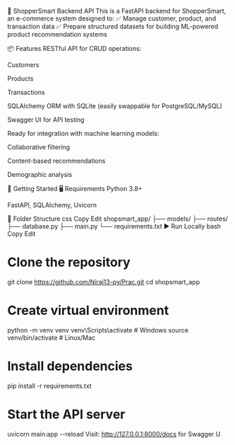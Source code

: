 🛒 ShopperSmart Backend API
This is a FastAPI backend for ShopperSmart, an e-commerce system designed to:
✅ Manage customer, product, and transaction data
✅ Prepare structured datasets for building ML-powered product recommendation systems

📦 Features
RESTful API for CRUD operations:

Customers

Products

Transactions

SQLAlchemy ORM with SQLite (easily swappable for PostgreSQL/MySQL)

Swagger UI for API testing

Ready for integration with machine learning models:

Collaborative filtering

Content-based recommendations

Demographic analysis

🚀 Getting Started
🖥 Requirements
Python 3.8+

FastAPI, SQLAlchemy, Uvicorn

📂 Folder Structure
css
Copy
Edit
shopsmart_app/
├── models/
├── routes/
├── database.py
├── main.py
└── requirements.txt
▶️ Run Locally
bash
Copy
Edit
# Clone the repository
git clone https://github.com/Niraj13-py/Prac.git
cd shopsmart_app

# Create virtual environment
python -m venv venv
venv\Scripts\activate   # Windows
source venv/bin/activate  # Linux/Mac

# Install dependencies
pip install -r requirements.txt

# Start the API server
uvicorn main:app --reload
Visit: http://127.0.0.1:8000/docs for Swagger U
